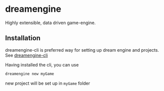 # dreamengine

Highly extensible, data driven game-engine.

## Installation
dreamengine-cli is preferred way for setting up dream engine and projects. See [dreamengine-cli](https://github.com/metincetin/dreamengine_cli)

Having installed the cli, you can use 

```bash
dreamengine new myGame
```
new project will be set up in `myGame` folder
